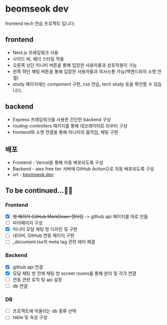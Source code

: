 # beomseok dev

frontend tech 연습 프로젝트 입니다.

## frontend

- Next.js 프레임워크 사용
- 사이드 바, 헤더 스타일 적용
- 오른쪽 상단 미니미 버튼을 통해 입장한 사용자들과 상호작용이 가능
- 왼쪽 하단 채팅 버튼을 통해 입장한 사용자들과 의사소통 가능(백엔드와의 소켓 연결)
- study 페이지에는 component 구현, css 연습, tech study 등을 확인할 수 있습니다.

## backend

- Express 프레임워크를 사용한 간단한 backend 구성
- routing-controllers 패키지를 통해 데코레이터로 라우터 구성
- frontend와 소켓 연결을 통해 미니미의 움직임, 채팅 구현

## 배포

- Frontend - Vercel을 통해 자동 배포되도록 구성
- Backend - aws free tier 서버에 GitHub Action으로 자동 배포되도록 구성
- url - [beomseok.dev](https://beomseok.dev)

## To be continued...🧑‍💻

### Frontend

- [x] ~~첫 페이지 GitHub MarkDown 렌더링~~ -> github api 페이지를 따로 만듦
- [ ] 마이페이지 구성
- [x] 미니미 모달 채팅 방 디자인 및 구현
- [ ] 네이버, GitHub 연동 페이지 구현
- [ ] \_document.tsx의 meta tag 관련 에러 해결

### Backend

- [x] github api 연결
- [x] 모달 채팅 방 전체 채팅 방 socket rooms를 통해 분리 및 각각 연결
- [ ] 연동 관련 로직 및 api 설정
- [ ] db 연결

### DB

- [ ] 프로젝트에 어울리는 db 종류 선택
- [ ] table 및 속성 구성
